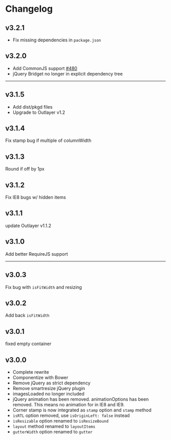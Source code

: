 # Changelog

## v3.2.1

+ Fix missing dependencies in `package.json`

## v3.2.0

+ Add CommonJS support [#480](https://github.com/desandro/masonry/issues/480)
+ jQuery Bridget no longer in explicit dependency tree

---

## v3.1.5

+ Add dist/pkgd files
+ Upgrade to Outlayer v1.2

## v3.1.4

Fix stamp bug if multiple of columnWidth

## v3.1.3

Round if off by 1px

## v3.1.2

Fix IE8 bugs w/ hidden items

## v3.1.1

update Outlayer v1.1.2

## v3.1.0

Add better RequireJS support

---

## v3.0.3

Fix bug with `isFitWidth` and resizing

## v3.0.2

Add back `isFitWidth`

## v3.0.1

fixed empty container

## v3.0.0

+ Complete rewrite
+ Componentize with Bower
+ Remove jQuery as strict dependency
+ Remove smartresize jQuery plugin
+ imagesLoaded no longer included
+ jQuery animation has been removed. animationOptions has been removed. This means no animation for in IE8 and IE9.
+ Corner stamp is now integrated as `stamp` option and `stamp` method
+ `isRTL` option removed, use `isOriginLeft: false` instead
+ `isResizable` option renamed to `isResizeBound`
+ `layout` method renamed to `layoutItems`
+ `gutterWidth` option renamed to `gutter`
